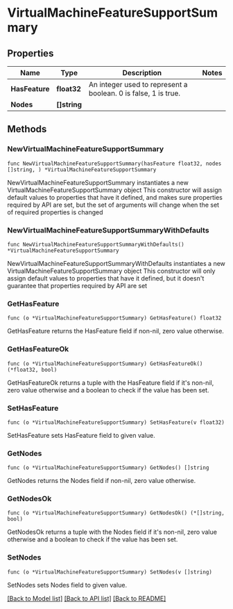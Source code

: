 # VirtualMachineFeatureSupportSummary

## Properties

Name | Type | Description | Notes
------------ | ------------- | ------------- | -------------
**HasFeature** | **float32** | An integer used to represent a boolean. 0 is false, 1 is true. | 
**Nodes** | **[]string** |  | 

## Methods

### NewVirtualMachineFeatureSupportSummary

`func NewVirtualMachineFeatureSupportSummary(hasFeature float32, nodes []string, ) *VirtualMachineFeatureSupportSummary`

NewVirtualMachineFeatureSupportSummary instantiates a new VirtualMachineFeatureSupportSummary object
This constructor will assign default values to properties that have it defined,
and makes sure properties required by API are set, but the set of arguments
will change when the set of required properties is changed

### NewVirtualMachineFeatureSupportSummaryWithDefaults

`func NewVirtualMachineFeatureSupportSummaryWithDefaults() *VirtualMachineFeatureSupportSummary`

NewVirtualMachineFeatureSupportSummaryWithDefaults instantiates a new VirtualMachineFeatureSupportSummary object
This constructor will only assign default values to properties that have it defined,
but it doesn't guarantee that properties required by API are set

### GetHasFeature

`func (o *VirtualMachineFeatureSupportSummary) GetHasFeature() float32`

GetHasFeature returns the HasFeature field if non-nil, zero value otherwise.

### GetHasFeatureOk

`func (o *VirtualMachineFeatureSupportSummary) GetHasFeatureOk() (*float32, bool)`

GetHasFeatureOk returns a tuple with the HasFeature field if it's non-nil, zero value otherwise
and a boolean to check if the value has been set.

### SetHasFeature

`func (o *VirtualMachineFeatureSupportSummary) SetHasFeature(v float32)`

SetHasFeature sets HasFeature field to given value.


### GetNodes

`func (o *VirtualMachineFeatureSupportSummary) GetNodes() []string`

GetNodes returns the Nodes field if non-nil, zero value otherwise.

### GetNodesOk

`func (o *VirtualMachineFeatureSupportSummary) GetNodesOk() (*[]string, bool)`

GetNodesOk returns a tuple with the Nodes field if it's non-nil, zero value otherwise
and a boolean to check if the value has been set.

### SetNodes

`func (o *VirtualMachineFeatureSupportSummary) SetNodes(v []string)`

SetNodes sets Nodes field to given value.



[[Back to Model list]](../README.md#documentation-for-models) [[Back to API list]](../README.md#documentation-for-api-endpoints) [[Back to README]](../README.md)


